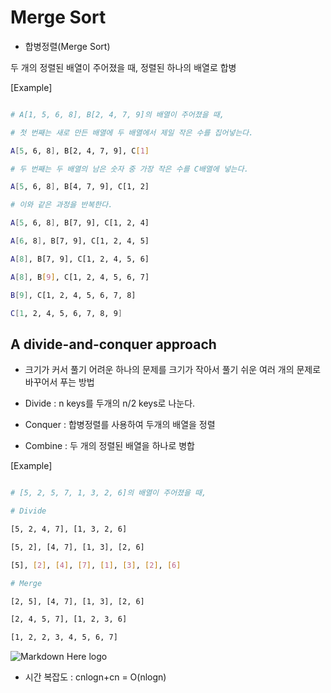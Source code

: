 ﻿# Merge Sort

- 합병정렬(Merge Sort)

두 개의 정렬된 배열이 주어졌을 때, 정렬된 하나의 배열로 합병

[Example]

```sh

# A[1, 5, 6, 8], B[2, 4, 7, 9]의 배열이 주어졌을 때,

# 첫 번째는 새로 만든 배열에 두 배열에서 제일 작은 수를 집어넣는다.

A[5, 6, 8], B[2, 4, 7, 9], C[1]

# 두 번째는 두 배열의 남은 숫자 중 가장 작은 수를 C배열에 넣는다.

A[5, 6, 8], B[4, 7, 9], C[1, 2]

# 이와 같은 과정을 반복한다.

A[5, 6, 8], B[7, 9], C[1, 2, 4]

A[6, 8], B[7, 9], C[1, 2, 4, 5]

A[8], B[7, 9], C[1, 2, 4, 5, 6]

A[8], B[9], C[1, 2, 4, 5, 6, 7]

B[9], C[1, 2, 4, 5, 6, 7, 8]

C[1, 2, 4, 5, 6, 7, 8, 9]

```

## A divide-and-conquer approach

- 크기가 커서 풀기 어려운 하나의 문제를 크기가 작아서 풀기 쉬운 여러 개의 문제로 바꾸어서 푸는 방법

- Divide : n keys를 두개의 n/2 keys로 나눈다.

- Conquer : 합병정렬를 사용하여 두개의 배열을 정렬

- Combine : 두 개의 정렬된 배열을 하나로 병합

[Example]

```sh

# [5, 2, 5, 7, 1, 3, 2, 6]의 배열이 주어졌을 때,

# Divide

[5, 2, 4, 7], [1, 3, 2, 6]

[5, 2], [4, 7], [1, 3], [2, 6]

[5], [2], [4], [7], [1], [3], [2], [6]

# Merge

[2, 5], [4, 7], [1, 3], [2, 6]

[2, 4, 5, 7], [1, 2, 3, 6]

[1, 2, 2, 3, 4, 5, 6, 7]

```

![Markdown Here logo](http://cfile1.uf.tistory.com/image/2222724F58BAB17720A88D)

- 시간 복잡도 : cnlogn+cn = O(nlogn)

[Implement as Java]:(https://github.com/BKJang/I-Studied/tree/master/JAVA/Merge%20Sort)